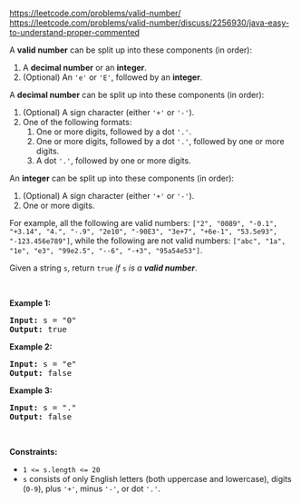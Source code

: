 https://leetcode.com/problems/valid-number/
https://leetcode.com/problems/valid-number/discuss/2256930/java-easy-to-understand-proper-commented

<div class="content__u3I1 question-content__JfgR"><div><p>A <strong>valid number</strong> can be split up into these components (in order):</p>

<ol>
	<li>A <strong>decimal number</strong> or an <strong>integer</strong>.</li>
	<li>(Optional) An <code>'e'</code> or <code>'E'</code>, followed by an <strong>integer</strong>.</li>
</ol>

<p>A <strong>decimal number</strong> can be split up into these components (in order):</p>

<ol>
	<li>(Optional) A sign character (either <code>'+'</code> or <code>'-'</code>).</li>
	<li>One of the following formats:
	<ol>
		<li>One or more digits, followed by a dot <code>'.'</code>.</li>
		<li>One or more digits, followed by a dot <code>'.'</code>, followed by one or more digits.</li>
		<li>A dot <code>'.'</code>, followed by one or more digits.</li>
	</ol>
	</li>
</ol>

<p>An <strong>integer</strong> can be split up into these components (in order):</p>

<ol>
	<li>(Optional) A sign character (either <code>'+'</code> or <code>'-'</code>).</li>
	<li>One or more digits.</li>
</ol>

<p>For example, all the following are valid numbers: <code>["2", "0089", "-0.1", "+3.14", "4.", "-.9", "2e10", "-90E3", "3e+7", "+6e-1", "53.5e93", "-123.456e789"]</code>, while the following are not valid numbers: <code>["abc", "1a", "1e", "e3", "99e2.5", "--6", "-+3", "95a54e53"]</code>.</p>

<p>Given a string <code>s</code>, return <code>true</code><em> if </em><code>s</code><em> is a <strong>valid number</strong></em>.</p>

<p>&nbsp;</p>
<p><strong>Example 1:</strong></p>

<pre><strong>Input:</strong> s = "0"
<strong>Output:</strong> true
</pre>

<p><strong>Example 2:</strong></p>

<pre><strong>Input:</strong> s = "e"
<strong>Output:</strong> false
</pre>

<p><strong>Example 3:</strong></p>

<pre><strong>Input:</strong> s = "."
<strong>Output:</strong> false
</pre>

<p>&nbsp;</p>
<p><strong>Constraints:</strong></p>

<ul>
	<li><code>1 &lt;= s.length &lt;= 20</code></li>
	<li><code>s</code> consists of only English letters (both uppercase and lowercase), digits (<code>0-9</code>), plus <code>'+'</code>, minus <code>'-'</code>, or dot <code>'.'</code>.</li>
</ul>
</div></div>
